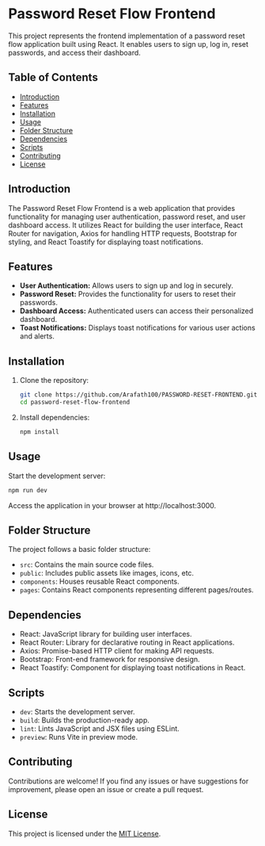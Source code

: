 # Password Reset Flow Frontend

This project represents the frontend implementation of a password reset flow application built using React. It enables users to sign up, log in, reset passwords, and access their dashboard.

## Table of Contents

- [Introduction](#introduction)
- [Features](#features)
- [Installation](#installation)
- [Usage](#usage)
- [Folder Structure](#folder-structure)
- [Dependencies](#dependencies)
- [Scripts](#scripts)
- [Contributing](#contributing)
- [License](#license)

## Introduction

The Password Reset Flow Frontend is a web application that provides functionality for managing user authentication, password reset, and user dashboard access. It utilizes React for building the user interface, React Router for navigation, Axios for handling HTTP requests, Bootstrap for styling, and React Toastify for displaying toast notifications.

## Features

- **User Authentication:** Allows users to sign up and log in securely.
- **Password Reset:** Provides the functionality for users to reset their passwords.
- **Dashboard Access:** Authenticated users can access their personalized dashboard.
- **Toast Notifications:** Displays toast notifications for various user actions and alerts.

## Installation

1. Clone the repository:

    ```bash
    git clone https://github.com/Arafath100/PASSWORD-RESET-FRONTEND.git
    cd password-reset-flow-frontend
    ```

2. Install dependencies:

    ```bash
    npm install
    ```

## Usage

Start the development server:

   ```bash
   npm run dev
   ```
    
Access the application in your browser at http://localhost:3000.

## Folder Structure

The project follows a basic folder structure:

- `src`: Contains the main source code files.
- `public`: Includes public assets like images, icons, etc.
- `components`: Houses reusable React components.
- `pages`: Contains React components representing different pages/routes.

## Dependencies

- React: JavaScript library for building user interfaces.
- React Router: Library for declarative routing in React applications.
- Axios: Promise-based HTTP client for making API requests.
- Bootstrap: Front-end framework for responsive design.
- React Toastify: Component for displaying toast notifications in React.

## Scripts

- `dev`: Starts the development server.
- `build`: Builds the production-ready app.
- `lint`: Lints JavaScript and JSX files using ESLint.
- `preview`: Runs Vite in preview mode.

## Contributing

Contributions are welcome! If you find any issues or have suggestions for improvement, please open an issue or create a pull request.

## License

This project is licensed under the [MIT License](LICENSE).
